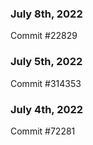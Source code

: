 ### July 8th, 2022

Commit #22829

### July 5th, 2022

Commit #314353


### July 4th, 2022

Commit #72281
